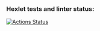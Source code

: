 ### Hexlet tests and linter status:
[![Actions Status](https://github.com/uzakovnikita/docker-project-74/actions/workflows/hexlet-check.yml/badge.svg)](https://github.com/uzakovnikita/docker-project-74/actions)